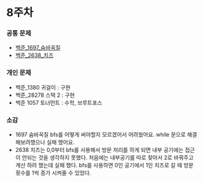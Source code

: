 # 8주차

### 공통 문제
  - [백준_1697_숨바꼭질](https://www.acmicpc.net/problem/1697) 
  - [백준_2638_치즈](https://www.acmicpc.net/problem/2638)


### 개인 문제
  - 백준_1380 귀걸이 : 구현
  - 백준_28278 스택 2 : 구현
  - 백준 1057 토너먼트 : 수학, 브루트포스

### 소감
  - 1697 숨바꼭질 bfs를 어떻게 써야할지 모르겠어서 어려웠어요. while 문으로 해결해보려했으나 실패 했어요.
  - 2638 치즈는 0,0부터 bfs를 사용해서 방문 처리를 하게 되면 내부 공기에는 접근이 안되는 것을 생각하지 못했다. 처음에는 내부공기를 따로 찾아서 2로 바꿔주고 계산 하려 했는데 실패 했다. bfs를 사용하면 0인 공기에서 1인 치즈로 갈 때 방문 횟수를 1씩 증가 시켜줄 수 있었다.
  